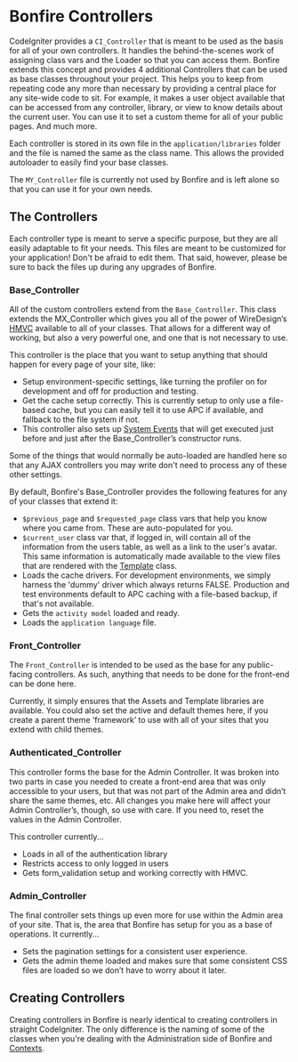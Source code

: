 # Bonfire Controllers

CodeIgniter provides a `CI_Controller` that is meant to be used as the basis for all of your own controllers. It handles the behind-the-scenes work of assigning class vars and the Loader so that you can access them. Bonfire extends this concept and provides 4 additional Controllers that can be used as base classes throughout your project. This helps you to keep from repeating code any more than necessary by providing a central place for any site-wide code to sit. For example, it makes a user object available that can be accessed from any controller, library, or view to know details about the current user. You can use it to set a custom theme for all of your public pages. And much more.

Each controller is stored in its own file in the `application/libraries` folder and the file is named the same as the class name. This allows the provided autoloader to easily find your base classes.

The `MY_Controller` file is currently not used by Bonfire and is left alone so that you can use it for your own needs.

<a name="controllers"></a>
## The Controllers

Each controller type is meant to serve a specific purpose, but they are all easily adaptable to fit your needs. This files are meant to be customized for your application! Don't be afraid to edit them. That said, however, please be sure to back the files up during any upgrades of Bonfire.

<a name="base"></a>
### Base_Controller

All of the custom controllers extend from the `Base_Controller`.  This class extends the MX_Controller which gives you all of the power of WireDesign’s [HMVC](https://bitbucket.org/wiredesignz/codeigniter-modular-extensions-hmvc/wiki/Home) available to all of your classes.  That allows for a different way of working, but also a very powerful one, and one that is not necessary to use.

This controller is the place that you want to setup anything that should happen for every page of your site, like:

* Setup environment-specific settings, like turning the profiler on for development and off for production and testing.
* Get the cache setup correctly.  This is currently setup to only use a file-based cache, but you can easily tell it to use APC if available, and fallback to the file system if not.
* This controller also sets up [System Events](system_events.html) that will get executed just before and just after the Base_Controller’s constructor runs.

Some of the things that would normally be auto-loaded are handled here so that any AJAX controllers you may write don't need to process any of these other settings.

By default, Bonfire's Base_Controller provides the following features for any of your classes that extend it:

* `$previous_page` and `$requested_page` class vars that help you know where you came from. These are auto-populated for you.
* `$current_user` class var that, if logged in, will contain all of the information from the users table, as well as a link to the user's avatar. This same information is automatically made available to the view files that are rendered with the [Template](layouts_and_views) class.
* Loads the cache drivers. For development environments, we simply harness the 'dummy' driver which always returns FALSE. Production and test environments default to APC caching with a file-based backup, if that's not available.
* Gets the `activity model` loaded and ready.
* Loads the `application language` file.

<a name="front"></a>
### Front_Controller

The `Front_Controller` is intended to be used as the base for any public-facing controllers.  As such, anything that needs to be done for the front-end can be done here.

Currently, it simply ensures that the Assets and Template libraries are available.  You could also set the active and default themes here, if you create a parent theme ‘framework’ to use with all of your sites that you extend with child themes.


<a name="auth"></a>
### Authenticated_Controller

This controller forms the base for the Admin Controller.  It was broken into two parts in case you needed to create a front-end area that was only accessible to your users, but that was not part of the Admin area and didn’t share the same themes, etc.  All changes you make here will affect your Admin Controller’s, though, so use with care.  If you need to, reset the values in the Admin Controller.

This controller currently...

* Loads in all of the authentication library
* Restricts access to only logged in users
* Gets form_validation setup and working correctly with HMVC.


<a name="admin"></a>
### Admin_Controller

The final controller sets things up even more for use within the Admin area of your site.  That is, the area that Bonfire has setup for you as a base of operations.  It currently...

* Sets the pagination settings for a consistent user experience.
* Gets the admin theme loaded and makes sure that some consistent CSS files are loaded so we don’t have to worry about it later.


<a name="create"></a>
## Creating Controllers

Creating controllers in Bonfire is nearly identical to creating controllers in straight CodeIgniter. The only difference is the naming of some of the classes when you're dealing with the Administration side of Bonfire and [Contexts](contexts).
